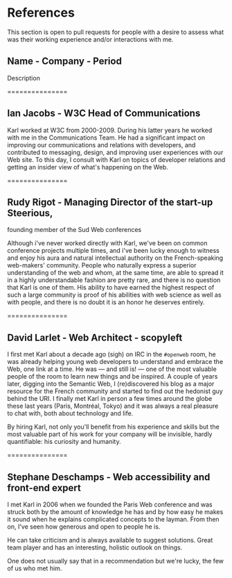 # References #

This section is open to pull requests for people with a desire to assess what was their working experience and/or interactions with me.

## Name - Company - Period ##

Description

===============

## Ian Jacobs - W3C Head of Communications

Karl worked at W3C from 2000-2009. During his latter years he
worked with me in the Communications Team. He had a significant
impact on improving our communications and relations with developers,
and contributed to messaging, design, and improving user experiences
with our Web site. To this day, I consult with Karl on topics of
developer relations and getting an insider view of what's happening
on the Web.

===============

## Rudy Rigot - Managing Director of the start-up Steerious,
founding member of the Sud Web conferences

Although i've never worked directly with Karl, we've been on common conference
projects multiple times, and i've been lucky enough to witness and enjoy his
aura and natural intellectual authority on the French-speaking web-makers'
community. People who naturally express a superior understanding of the web
and whom, at the same time, are able to spread it in a highly understandable
fashion are pretty rare, and there is no question that Karl is one of them. His
ability to have earned the highest respect of such a large community is proof
of his abilities with web science as well as with people, and there is no doubt
it is an honor he deserves entirely.

===============

## David Larlet - Web Architect - scopyleft

I first met Karl about a decade ago (sigh) on IRC in the `#openweb` room, he was already helping young web developers to understand and embrace the Web, one link at a time. He was — and still is! — one of the most valuable people of the room to learn new things and be inspired. A couple of years later, digging into the Semantic Web, I (re)discovered his blog as a major resource for the French community and started to find out the hedonist guy behind the URI. I finally met Karl in person a few times around the globe these last years (Paris, Montréal, Tokyo) and it was always a real pleasure to chat with, both about technology and life.

By hiring Karl, not only you'll benefit from his experience and skills but the most valuable part of his work for your company will be invisible, hardly quantifiable: his curiosity and humanity.

===============

## Stephane Deschamps - Web accessibility and front-end expert

I met Karl in 2006 when we founded the Paris Web conference and was
struck both by the amount of knowledge he has and by how easy
he makes it sound when he explains complicated concepts to the layman.
From then on, I've seen how generous and open to people he is.

He can take criticism and is always available to suggest solutions.
Great team player and has an interesting, holistic outlook on things.

One does not usually say that in a recommendation but we're lucky, the few of us who met him.


